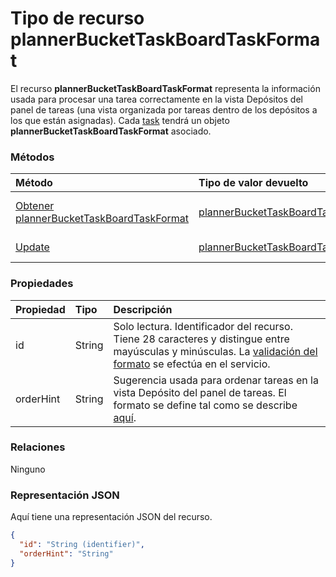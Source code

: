 # <a name="plannerbuckettaskboardtaskformat-resource-type"></a>Tipo de recurso plannerBucketTaskBoardTaskFormat

El recurso **plannerBucketTaskBoardTaskFormat** representa la información usada para procesar una tarea correctamente en la vista Depósitos del panel de tareas (una vista organizada por tareas dentro de los depósitos a los que están asignadas). Cada [task](plannertask.md) tendrá un objeto **plannerBucketTaskBoardTaskFormat** asociado.


### <a name="methods"></a>Métodos

| Método           | Tipo de valor devuelto    |Descripción|
|:---------------|:--------|:----------|
|[Obtener plannerBucketTaskBoardTaskFormat](../api/plannerbuckettaskboardtaskformat_get.md) | [plannerBucketTaskBoardTaskFormat](plannerbuckettaskboardtaskformat.md) |Leer las propiedades y las relaciones del objeto **plannerBucketTaskBoardTaskFormat**.|
|[Update](../api/plannerbuckettaskboardtaskformat_update.md) | [plannerBucketTaskBoardTaskFormat](plannerbuckettaskboardtaskformat.md)    |Actualizar el objeto **plannerBucketTaskBoardTaskFormat**. |

### <a name="properties"></a>Propiedades
| Propiedad       | Tipo    |Descripción|
|:---------------|:--------|:----------|
|id|String| Solo lectura. Identificador del recurso. Tiene 28 caracteres y distingue entre mayúsculas y minúsculas. La [validación del formato](planner_identifiers_disclaimer.md) se efectúa en el servicio.|
|orderHint|String|Sugerencia usada para ordenar tareas en la vista Depósito del panel de tareas. El formato se define tal como se describe [aquí](planner_order_hint_format.md).|

### <a name="relationships"></a>Relaciones
Ninguno


### <a name="json-representation"></a>Representación JSON

Aquí tiene una representación JSON del recurso.

<!-- {
  "blockType": "resource",
  "optionalProperties": [

  ],
  "@odata.type": "microsoft.graph.plannerBucketTaskBoardTaskFormat"
}-->

```json
{
  "id": "String (identifier)",
  "orderHint": "String"
}

```

<!-- uuid: 8fcb5dbc-d5aa-4681-8e31-b001d5168d79
2015-10-25 14:57:30 UTC -->
<!-- {
  "type": "#page.annotation",
  "description": "plannerBucketTaskBoardTaskFormat resource",
  "keywords": "",
  "section": "documentation",
  "tocPath": ""
}-->